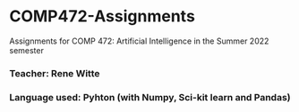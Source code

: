# COMP472-Assignments
Assignments for COMP 472: Artificial Intelligence in the Summer 2022 semester

### Teacher: Rene Witte
### Language used: Pyhton (with Numpy, Sci-kit learn and Pandas)

